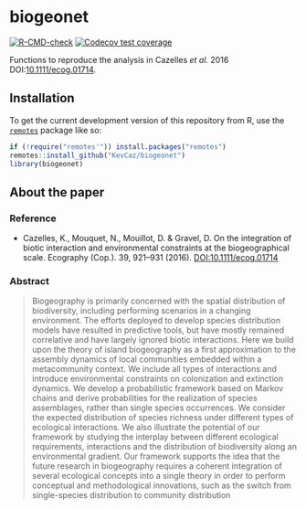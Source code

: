 # biogeonet
[![R-CMD-check](https://github.com/KevCaz/biogeonet/workflows/R-CMD-check/badge.svg)](https://github.com/KevCaz/biogeonet/actions)
[![Codecov test coverage](https://codecov.io/gh/KevCaz/biogeonet/branch/master/graph/badge.svg)](https://codecov.io/gh/KevCaz/biogeonet?branch=master)


Functions to reproduce the analysis in Cazelles *et al.* 2016 DOI:[10.1111/ecog.01714](http://onlinelibrary.wiley.com/doi/10.1111/ecog.01714/abstract).


## Installation

To get the current development version of this repository from R, use the
[`remotes`](https://CRAN.R-project.org/package=remotes) package like so:

```r
if (!require("remotes'")) install.packages("remotes")
remotes::install_github("KevCaz/biogeonet")
library(biogeonet)
```


## About the paper

### Reference

- Cazelles, K., Mouquet, N., Mouillot, D. & Gravel, D. On the integration of biotic interaction and environmental constraints at the biogeographical scale. Ecography (Cop.). 39, 921–931 (2016). [DOI:10.1111/ecog.01714](http://onlinelibrary.wiley.com/doi/10.1111/ecog.01714/abstract)

### Abstract

> Biogeography is primarily concerned with the spatial distribution of biodiversity, including performing scenarios in a changing environment. The efforts deployed to develop species distribution models have resulted in predictive tools, but have mostly remained correlative and have largely ignored biotic interactions. Here we build upon the theory of island biogeography as a first approximation to the assembly dynamics of local communities embedded within a metacommunity context. We include all types of interactions and introduce environmental constraints on colonization and extinction dynamics. We develop a probabilistic framework based on Markov chains and derive probabilities for the realization of species assemblages, rather than single species occurrences. We consider the expected distribution of species richness under different types of ecological interactions. We also illustrate the potential of our framework by studying the interplay between different ecological requirements, interactions and the distribution of biodiversity along an environmental gradient. Our framework supports the idea that the future research in biogeography requires a coherent integration of several ecological concepts into a single theory in order to perform conceptual and methodological innovations, such as the switch from single-species distribution to community distribution



